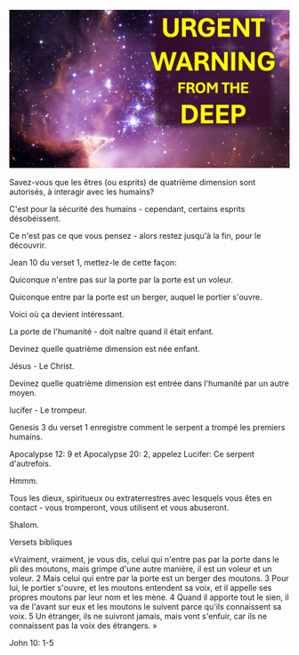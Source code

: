 ![Video cover image](../cover.jpg "cover photo")

Savez-vous que les êtres (ou esprits) de quatrième dimension sont autorisés, à interagir avec les humains?

C'est pour la sécurité des humains - cependant, certains esprits désobéissent.

Ce n'est pas ce que vous pensez - alors restez jusqu'à la fin, pour le découvrir.

Jean 10 du verset 1, mettez-le de cette façon:

Quiconque n'entre pas sur la porte par la porte est un voleur.

Quiconque entre par la porte est un berger, auquel le portier s'ouvre.

Voici où ça devient intéressant.

La porte de l'humanité - doit naître quand il était enfant.

Devinez quelle quatrième dimension est née enfant.

Jésus - Le Christ.

Devinez quelle quatrième dimension est entrée dans l'humanité par un autre moyen.

lucifer - Le trompeur.

Genesis 3 du verset 1 enregistre comment le serpent a trompé les premiers humains.

Apocalypse 12: 9 et Apocalypse 20: 2, appelez Lucifer: Ce serpent d'autrefois.

Hmmm.

Tous les dieux, spiritueux ou extraterrestres avec lesquels vous êtes en contact - vous tromperont, vous utilisent et vous abuseront.

Shalom.

Versets bibliques

«Vraiment, vraiment, je vous dis, celui qui n'entre pas par la porte dans le pli des moutons, mais grimpe d'une autre manière, il est un voleur et un voleur. 2 Mais celui qui entre par la porte est un berger des moutons. 3 Pour lui, le portier s'ouvre, et les moutons entendent sa voix, et il appelle ses propres moutons par leur nom et les mène. 4 Quand il apporte tout le sien, il va de l'avant sur eux et les moutons le suivent parce qu'ils connaissent sa voix. 5 Un étranger, ils ne suivront jamais, mais vont s'enfuir, car ils ne connaissent pas la voix des étrangers. »

John 10: 1-5